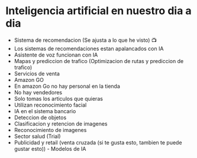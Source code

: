 # Inteligencia artificial en nuestro dia a dia
* Sistema de recomendacion (Se ajusta a lo que he visto) 📺
* Los sistemas de recomendaciones estan apalancados con IA
* Asistente de voz funcionan con IA 
* Mapas y prediccion de trafico (Optimizacion de rutas y prediccion de trafico)
* Servicios de venta
* Amazon GO 
* En amazon Go no hay personal en la tienda
* No hay vendedores
* Solo tomas los articulos que quieras
* Utilizan reconocimiento facial
* IA en el sistema bancario
* Deteccion de objetos
* Clasificacion y retencion de imagenes
* Reconocimiento de imagenes
* Sector salud (Trial)
* Publicidad y retail (venta cruzada (si te gusta esto, tambien te puede gustar esto)) - Modelos de IA